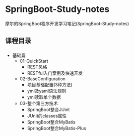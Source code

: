 # SpringBoot-Study-notes
摩尔的SpringBoot程序开发学习笔记(SpringBoot-Study-notes)

## 课程目录
###
- 基础篇
  - 01-QuickStart
    - REST风格
    - RESTful入门案例及快速开发
  - 02-BaseConflguration
    - 项目基础配置(3种方法)
    - yml及yaml语法规则
    - yml读取单个数据
  - 03-整个第三方技术
    - SpringBoot整合JUnit
    - JUnit的classes属性
    - SpringBoot整合MyBatis
    - SpringBoot整合MyBatis-Plus